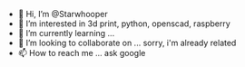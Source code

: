 - 👋 Hi, I’m @Starwhooper
- 👀 I’m interested in 3d print, python, openscad, raspberry
- 🌱 I’m currently learning ...
- 💞️ I’m looking to collaborate on ... sorry, i'm already related
- 📫 How to reach me ... ask google

<!---
Starwhooper/Starwhooper is a ✨ special ✨ repository because its `README.md` (this file) appears on your GitHub profile.
You can click the Preview link to take a look at your changes.
--->
